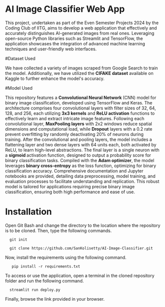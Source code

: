 # AI Image Classifier Web App

This project, undertaken as part of the Even Semester Projects 2024 by the Coding Club of IITG, aims to develop a web application that effectively and accurately distinguishes AI-generated images from real ones. Leveraging open-source Python libraries such as Streamlit and TensorFlow, the application showcases the integration of advanced machine learning techniques and user-friendly web interfaces.

#Dataset Used
<p>
 We have collected a variety of images scraped from Google Search to train the model. Additionally, we have utilized the <b>CIFAKE dataset</b> available on Kaggle to further enhance the model's accuracy.
</p>

#Model Used

<p>
  This repository features a <b>Convolutional Neural Network </b> (CNN) model for binary image classification, developed using TensorFlow and Keras. The architecture comprises four convolutional layers with filter sizes of 32, 64, 128, and 256, each utilizing <b>3x3 kernels</b> and <b>ReLU activation</b> functions to effectively learn and extract intricate image features. Following each convolutional layer, <b>MaxPooling layers</b> with 2x2 windows reduce spatial dimensions and computational load, while <b>Dropout</b> layers with a 0.2 rate prevent overfitting by randomly deactivating 20% of neurons during training. After the convolutional and pooling layers, the model includes a flattening layer and two dense layers with 64 units each, both activated by ReLU, to learn high-level abstractions. The final layer is a single neuron with a <b>sigmoid </b>activation function, designed to output a probability score for binary classification tasks. Compiled with the <b>Adam optimizer</b>, the model leverages <b>binary cross-entropy</b> as the loss function, optimizing for binary classification accuracy. Comprehensive documentation and Jupyter notebooks are provided, detailing data preprocessing, model training, and evaluation processes to facilitate understanding and replication. This robust model is tailored for applications requiring precise binary image classification, ensuring both high performance and ease of use.
</p>

# Installation


Open Git Bash and change the directory to the location where the repository is to be cloned. Then, type the following commands.

```shell
  git init
```
```shell
  git clone https://github.com/SanKolisetty/AI-Image-Classifier.git
```
Now, install the requirements using the following command.

```shell
   pip install -r requirements.txt 
```
To access or use the application, open a terminal in the cloned repository folder and run the following command.

```shell
  streamlit run deploy.py
```
Finally, browse the link provided in your browser.
